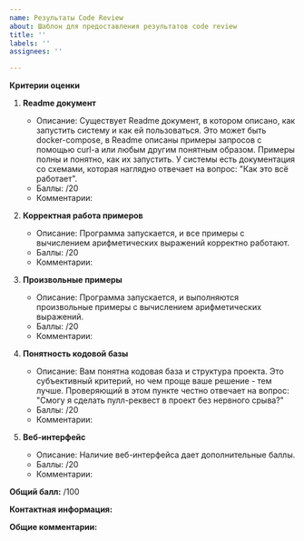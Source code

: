 ```yaml
---
name: Результаты Code Review
about: Шаблон для предоставления результатов code review
title: ''
labels: ''
assignees: ''

---
```


**Критерии оценки**

1. **Readme документ**
    - Описание: Существует Readme документ, в котором описано, как запустить систему и как ей пользоваться. Это может быть docker-compose, в Readme описаны примеры запросов с помощью curl-a или любым другим понятным образом. Примеры полны и понятно, как их запустить. У системы есть документация со схемами, которая наглядно отвечает на вопрос: "Как это всё работает".
    - Баллы: /20
    - Комментарии:

2. **Корректная работа примеров**
    - Описание: Программа запускается, и все примеры с вычислением арифметических выражений корректно работают.
    - Баллы: /20
    - Комментарии:

3. **Произвольные примеры**
    - Описание: Программа запускается, и выполняются произвольные примеры с вычислением арифметических выражений.
    - Баллы: /20
    - Комментарии:

4. **Понятность кодовой базы**
    - Описание: Вам понятна кодовая база и структура проекта. Это субъективный критерий, но чем проще ваше решение - тем лучше. Проверяющий в этом пункте честно отвечает на вопрос: "Смогу я сделать пулл-реквест в проект без нервного срыва?"
    - Баллы: /20
    - Комментарии:

5. **Веб-интерфейс**
    - Описание: Наличие веб-интерфейса дает дополнительные баллы.
    - Баллы: /20
    - Комментарии:

**Общий балл:** /100

**Контактная информация:**

**Общие комментарии:**